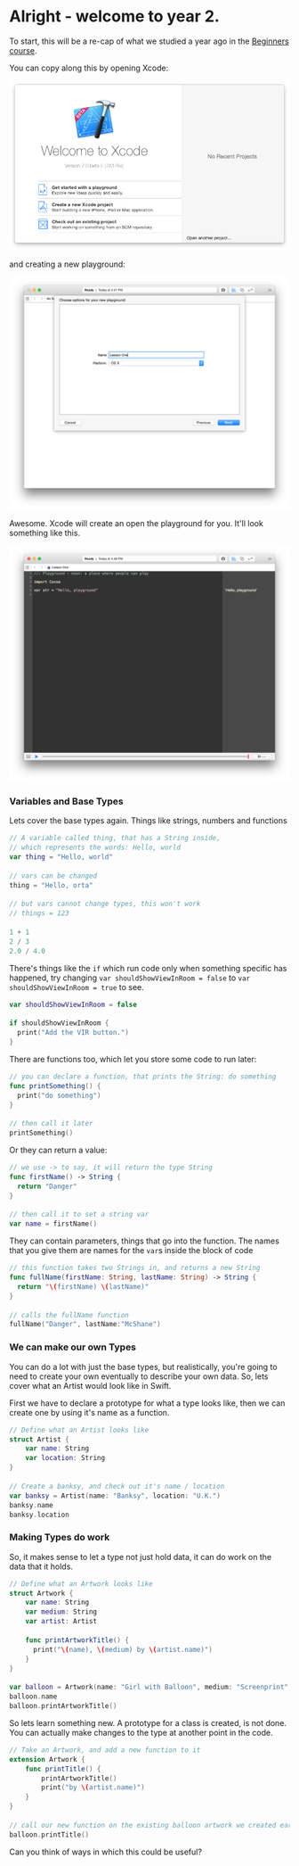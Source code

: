 # Alright - welcome to year 2.

To start, this will be a re-cap of what we studied a year ago in the [Beginners course](../../Beginners).

You can copy along this by opening Xcode:

![Xcode Welcome Screen](../../Beginners/Lesson%20One/img/welcome.png)

and creating a new playground:

![Creating a new playground](../../Beginners/Lesson%20One/img/newplayground.png)

Awesome. Xcode will create an open the playground for you. It'll look something like this. 

![Empty Playground](../../Beginners/Lesson%20One/img/emptyplayground.png)

### Variables and Base Types

Lets cover the base types again. Things like strings, numbers and functions

```swift
// A variable called thing, that has a String inside, 
// which represents the words: Hello, world
var thing = "Hello, world" 

// vars can be changed
thing = "Hello, orta"

// but vars cannot change types, this won't work
// things = 123

1 + 1
2 / 3
2.0 / 4.0
```

There's things like the `if` which run code only when something specific has happened, 
try changing `var shouldShowViewInRoom = false` to `var shouldShowViewInRoom = true` to see.

```swift
var shouldShowViewInRoom = false

if shouldShowViewInRoom {
  print("Add the VIR button.")
}
```

There are functions too, which let you store some code to run later:

```swift
// you can declare a function, that prints the String: do something 
func printSomething() {
  print("do something")
}

// then call it later
printSomething()
```

Or they can return a value:

```swift
// we use -> to say, it will return the type String 
func firstName() -> String {
  return "Danger"
}

// then call it to set a string var
var name = firstName()
```

They can contain parameters, things that go into the function. The
names that you give them are names for the `var`s inside the block of code 

```swift
// this function takes two Strings in, and returns a new String 
func fullName(firstName: String, lastName: String) -> String {
  return "\(firstName) \(lastName)"
}

// calls the fullName function
fullName("Danger", lastName:"McShane")
```

### We can make our own Types

You can do a lot with just the base types, but realistically, you're going
to need to create your own eventually to describe your own data. So, lets
cover what an Artist would look like in Swift.

First we have to declare a prototype for what a type looks like, then we can 
create one by using it's name as a function.

```swift
// Define what an Artist looks like
struct Artist {
    var name: String
    var location: String
}

// Create a banksy, and check out it's name / location 
var banksy = Artist(name: "Banksy", location: "U.K.")
banksy.name
banksy.location
```  

### Making Types do work

So, it makes sense to let a type not just hold data, it can do
work on the data that it holds.

```swift
// Define what an Artwork looks like
struct Artwork {
    var name: String
    var medium: String
    var artist: Artist

    func printArtworkTitle() {
      print("\(name), \(medium) by \(artist.name)")
    }
}

var balloon = Artwork(name: "Girl with Balloon", medium: "Screenprint", artist: banksy)
balloon.name
balloon.printArtworkTitle()
```

So lets learn something new. A prototype for a class is created, is not done. You can actually
make changes to the type at another point in the code.

```swift
// Take an Artwork, and add a new function to it
extension Artwork {
    func printTitle() {
        printArtworkTitle()
        print("by \(artist.name)")
    }
}

// call our new function on the existing balloon artwork we created earlier
balloon.printTitle()
 ```

Can you think of ways in which this could be useful?

